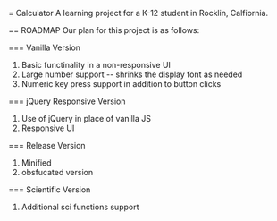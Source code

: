 = Calculator 
A learning project for a K-12 student in Rocklin, Calfiornia.

== ROADMAP 
Our plan for this project is as follows:

=== Vanilla Version 
1. Basic functinality in a non-responsive UI
1. Large number support -- shrinks the display font as needed
1. Numeric key press support in addition to button clicks


=== jQuery Responsive Version 
1. Use of jQuery in place of vanilla JS
2. Responsive UI

=== Release Version
1. Minified
2. obsfucated version

=== Scientific Version
1. Additional sci functions support